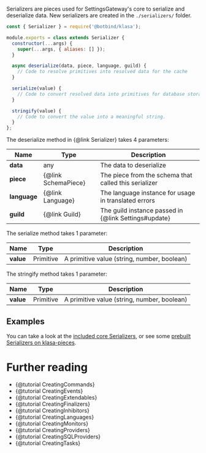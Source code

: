 Serializers are pieces used for SettingsGateway's core to serialize and deserialize data. New serializers are created in the `./serializers/` folder.

```javascript
const { Serializer } = require('@botbind/klasa');

module.exports = class extends Serializer {
  constructor(...args) {
    super(...args, { aliases: [] });
  }

  async deserialize(data, piece, language, guild) {
    // Code to resolve primitives into resolved data for the cache
  }

  serialize(value) {
    // Code to convert resolved data into primitives for database storage
  }

  stringify(value) {
    // Code to convert the value into a meaningful string.
  }
};
```

The deserialize method in {@link Serializer} takes 4 parameters:

| Name         | Type                | Description                                           |
| ------------ | ------------------- | ----------------------------------------------------- |
| **data**     | any                 | The data to deserialize                               |
| **piece**    | {@link SchemaPiece} | The piece from the schema that called this serializer |
| **language** | {@link Language}    | The language instance for usage in translated errors  |
| **guild**    | {@link Guild}       | The guild instance passed in {@link Settings#update}  |

The serialize method takes 1 parameter:

| Name      | Type      | Description                                 |
| --------- | --------- | ------------------------------------------- |
| **value** | Primitive | A primitive value (string, number, boolean) |

The stringify method takes 1 parameter:

| Name      | Type      | Description                                 |
| --------- | --------- | ------------------------------------------- |
| **value** | Primitive | A primitive value (string, number, boolean) |

## Examples

You can take a look at the [included core Serializers](https://github.com/dirigeants/klasa/tree/{@branch}/src/serializers), or see some [prebuilt Serializers on klasa-pieces](https://github.com/dirigeants/klasa-pieces/tree/master/serializers).

# Further reading

- {@tutorial CreatingCommands}
- {@tutorial CreatingEvents}
- {@tutorial CreatingExtendables}
- {@tutorial CreatingFinalizers}
- {@tutorial CreatingInhibitors}
- {@tutorial CreatingLanguages}
- {@tutorial CreatingMonitors}
- {@tutorial CreatingProviders}
- {@tutorial CreatingSQLProviders}
- {@tutorial CreatingTasks}
